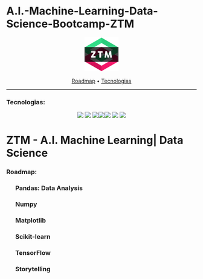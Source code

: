 # A.I.-Machine-Learning-Data-Science-Bootcamp-ZTM

<p align="center">
  <img height="90px" src="./utils/ztm_logo.png">
</p>

<p align="center">
    <a href="#roadmap">Roadmap</a>
  • <a href="#techs">Tecnologias</a> 
</p>


---


<h3  id="techs">Tecnologias:</h3>

<p align=center> <img src="https://img.shields.io/badge/python-4545?style=plastic&logo=python
"> <img src="https://img.shields.io/badge/pandas-%23150458.svg?style=plastic&logo=pandas&logoColor=white""> <img src="https://img.shields.io/badge/scikit%20learn--3670A0?style=plastic&logo=scikit-learn"><img src="https://img.shields.io/badge/TensorFlow--4141A?style=plastic&logo=tensorflow&logoColor=orange&color=red"><img src="https://img.shields.io/badge/numpy-%23013243.svg?style=plastic&logo=numpy&logoColor=white"> <img src="https://img.shields.io/badge/Matplotlib-%23ffffff.svg?style=plastic&logo=Matplotlib&logoColor=black"> <img src="https://img.shields.io/badge/jupyter-%23FA0F00.svg?style=plastic&logo=jupyter&logoColor=white">
  </ul>
  <br>
</p>

# ZTM - A.I. Machine Learning| Data Science

<h3>Roadmap:</h3>


<p id="roadmap"> 
  <ul>
    <h3>Pandas: Data Analysis </h3>
    <p>
    <h3> Numpy
    <h3> Matplotlib
    <h3> Scikit-learn
    <h3> TensorFlow
    <h3> Storytelling
  </ul>
</p>